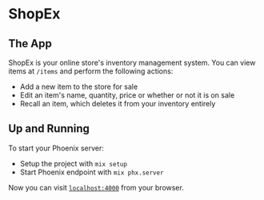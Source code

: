 # ShopEx

## The App

ShopEx is your online store's inventory management system. You can view items at `/items` and perform the following actions:

* Add a new item to the store for sale
* Edit an item's name, quantity, price or whether or not it is on sale
* Recall an item, which deletes it from your inventory entirely

## Up and Running

To start your Phoenix server:

  * Setup the project with `mix setup`
  * Start Phoenix endpoint with `mix phx.server`

Now you can visit [`localhost:4000`](http://localhost:4000) from your browser.
